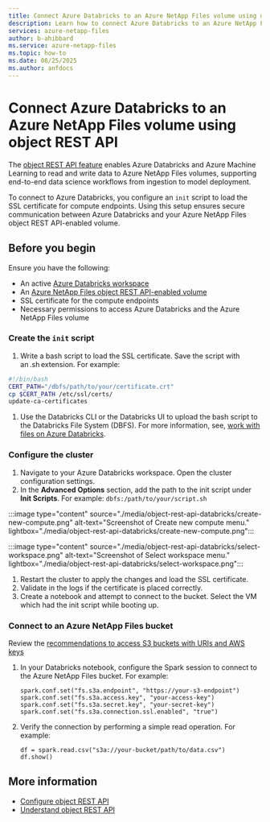 ```yaml
---
title: Connect Azure Databricks to an Azure NetApp Files volume using object REST API 
description: Learn how to connect Azure Databricks to an Azure NetApp Files volume using object REST API 
services: azure-netapp-files
author: b-ahibbard
ms.service: azure-netapp-files
ms.topic: how-to
ms.date: 08/25/2025
ms.author: anfdocs
---
```


# Connect Azure Databricks to an Azure NetApp Files volume using object REST API 

The [object REST API feature](object-rest-api-introduction.md) enables Azure Databricks and Azure Machine Learning to read and write data to Azure NetApp Files volumes, supporting end-to-end data science workflows from ingestion to model deployment.

To connect to Azure Databricks, you configure an `init` script to load the SSL certificate for compute endpoints. Using this setup ensures secure communication between Azure Databricks and your Azure NetApp Files object REST API-enabled volume. 

## Before you begin 

Ensure you have the following: 

- An active [Azure Databricks workspace](/azure/databricks/workspace/workspace-browser)
- An [Azure NetApp Files object REST API-enabled volume](object-rest-api-access-configure.md)
- SSL certificate for the compute endpoints
- Necessary permissions to access Azure Databricks and the Azure NetApp Files volume

### Create the `init` script 

1. Write a bash script to load the SSL certificate. Save the script with an .sh extension. For example:

````bash
#!/bin/bash 
CERT_PATH="/dbfs/path/to/your/certificate.crt" 
cp $CERT_PATH /etc/ssl/certs/ 
update-ca-certificates 
````

1. Use the Databricks CLI or the Databricks UI to upload the bash script to the Databricks File System (DBFS). For more information, see, [work with files on Azure Databricks](/azure/databricks/files/).

### Configure the cluster 

1. Navigate to your Azure Databricks workspace. Open the cluster configuration settings. 
1. In the **Advanced Options** section, add the path to the init script under **Init Scripts**. For example: `dbfs:/path/to/your/script.sh`

:::image type="content" source="./media/object-rest-api-databricks/create-new-compute.png" alt-text="Screenshot of Create new compute menu." lightbox="./media/object-rest-api-databricks/create-new-compute.png":::

:::image type="content" source="./media/object-rest-api-databricks/select-workspace.png" alt-text="Screenshot of Select workspace menu." lightbox="./media/object-rest-api-databricks/select-workspace.png":::

1. Restart the cluster to apply the changes and load the SSL certificate. 
1. Validate in the logs if the certificate is placed correctly. 
1. Create a notebook and attempt to connect to the bucket. Select the VM which had the init script while booting up.
<!-- need details -->

###  Connect to an Azure NetApp Files bucket 

Review the [recommendations to access S3 buckets with URIs and AWS keys](/azure/databricks/connect/storage/amazon-s3#access-s3-buckets-with-uris-and-aws-keys)

1. In your Databricks notebook, configure the Spark session to connect to the Azure NetApp Files bucket. For example: 
    ```
    spark.conf.set("fs.s3a.endpoint", "https://your-s3-endpoint") 
    spark.conf.set("fs.s3a.access.key", "your-access-key") 
    spark.conf.set("fs.s3a.secret.key", "your-secret-key") 
    spark.conf.set("fs.s3a.connection.ssl.enabled", "true") 
    ```
1.  Verify the connection by performing a simple read operation. For example: 
    ```
    df = spark.read.csv("s3a://your-bucket/path/to/data.csv") 
    df.show() 
    ```

## More information

* [Configure object REST API](object-rest-api-access-configure.md)
* [Understand object REST API](object-rest-api-introduction.md)
 